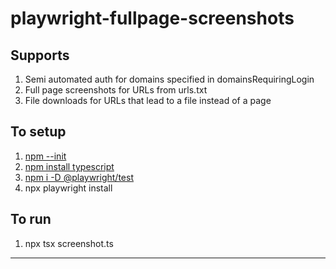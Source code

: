 
# playwright-fullpage-screenshots

## Supports

 1. Semi automated auth for domains specified in domainsRequiringLogin
 2. Full page screenshots for URLs from urls.txt
 3. File downloads for URLs that lead to a file instead of a page

## To setup
 1. [npm --init](https://docs.npmjs.com/cli/v7/commands/npm-init)
 2. [npm install typescript](https://code.visualstudio.com/docs/languages/typescript#_installing-the-typescript-compiler)
 3. [npm i -D @playwright/test](https://www.npmjs.com/package/playwright)
 4. npx playwright install


## To run
 1. npx tsx screenshot.ts



  
  

****